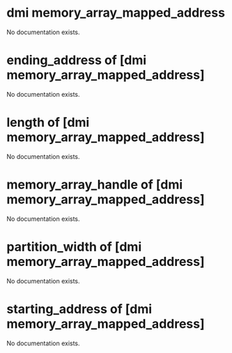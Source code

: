 # dmi memory_array_mapped_address

No documentation exists.

# ending_address of [dmi memory_array_mapped_address]

No documentation exists.

# length of [dmi memory_array_mapped_address]

No documentation exists.

# memory_array_handle of [dmi memory_array_mapped_address]

No documentation exists.

# partition_width of [dmi memory_array_mapped_address]

No documentation exists.

# starting_address of [dmi memory_array_mapped_address]

No documentation exists.
